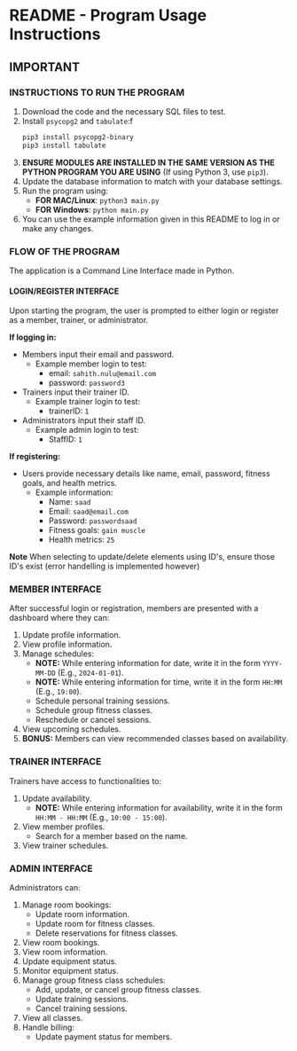 # README - Program Usage Instructions

## IMPORTANT

### INSTRUCTIONS TO RUN THE PROGRAM
1. Download the code and the necessary SQL files to test.
2. Install `psycopg2` and `tabulate`:f
    ```bash
    pip3 install psycopg2-binary
    pip3 install tabulate
    ```
3. **ENSURE MODULES ARE INSTALLED IN THE SAME VERSION AS THE PYTHON PROGRAM YOU ARE USING** (If using Python 3, use `pip3`).
4. Update the database information to match with your database settings.
5. Run the program using:
    - **FOR MAC/Linux**: `python3 main.py`
    - **FOR Windows**: `python main.py`
6. You can use the example information given in this README to log in or make any changes.

### FLOW OF THE PROGRAM
The application is a Command Line Interface made in Python.

#### LOGIN/REGISTER INTERFACE
Upon starting the program, the user is prompted to either login or register as a member, trainer, or administrator.

**If logging in:**
- Members input their email and password.
    - Example member login to test: 
        - email: `sahith.nulu@email.com`
        - password: `password3`
- Trainers input their trainer ID.
    - Example trainer login to test: 
        - trainerID: `1`
- Administrators input their staff ID.
    - Example admin login to test: 
        - StaffID: `1`

**If registering:**
- Users provide necessary details like name, email, password, fitness goals, and health metrics.
    - Example information: 
        - Name: `saad`
        - Email: `saad@email.com`
        - Password: `passwordsaad`
        - Fitness goals: `gain muscle`
        - Health metrics: `25`

**Note** When selecting to update/delete elements using ID's, ensure those ID's exist (error handelling is implemented however)

### MEMBER INTERFACE
After successful login or registration, members are presented with a dashboard where they can:
1. Update profile information.
2. View profile information.
3. Manage schedules:
    - **NOTE:** While entering information for date, write it in the form `YYYY-MM-DD` (E.g., `2024-01-01`).
    - **NOTE:** While entering information for time, write it in the form `HH:MM` (E.g., `19:00`).
    - Schedule personal training sessions.
    - Schedule group fitness classes.
    - Reschedule or cancel sessions.
4. View upcoming schedules.
5. **BONUS:** Members can view recommended classes based on availability.

### TRAINER INTERFACE
Trainers have access to functionalities to:
1. Update availability.
    - **NOTE:** While entering information for availability, write it in the form `HH:MM - HH:MM` (E.g., `10:00 - 15:00`).
2. View member profiles.
    - Search for a member based on the name.
3. View trainer schedules.

### ADMIN INTERFACE
Administrators can:
1. Manage room bookings:
    - Update room information.
    - Update room for fitness classes.
    - Delete reservations for fitness classes.
2. View room bookings.
3. View room information.
4. Update equipment status.
5. Monitor equipment status.
6. Manage group fitness class schedules:
    - Add, update, or cancel group fitness classes.
    - Update training sessions.
    - Cancel training sessions.
7. View all classes.
8. Handle billing:
    - Update payment status for members.
